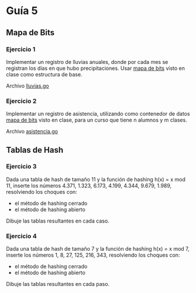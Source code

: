 # Guía 5
## Mapa de Bits

### Ejercicio 1

Implementar un registro de lluvias anuales, donde por cada mes se registran los días en que hubo precipitaciones. Usar [mapa de bits](https://pkg.go.dev/github.com/untref-ayp2/data-structures@v0.8.0/bitmap) visto en clase como estructura de base. 

Archivo [lluvias.go](./lluvias.go)
  
### Ejercicio 2

Implementar un registro de asistencia, utilizando como contenedor de datos [mapa de bits](https://pkg.go.dev/github.com/untref-ayp2/data-structures@v0.8.0/bitmap) visto en clase, para un curso que tiene n alumnos y m clases. 

Archivo [asistencia.go](./asistencia.go)
  
## Tablas de Hash

### Ejercicio 3

Dada una tabla de hash de tamaño 11 y la función de hashing h(x) = x mod 11, inserte los números 4.371, 1.323, 6.173, 4.199, 4.344, 9.679, 1.989, resolviendo los choques con:
  - el método de hashing cerrado
  - el método de hashing abierto
  
Dibuje las tablas resultantes en cada caso.

### Ejercicio 4

Dada una tabla de hash de tamaño 7 y la función de hashing h(x) = x mod 7, inserte los números 1, 8, 27, 125, 216, 343, resolviendo los choques con:
 - el método de hashing cerrado
  - el método de hashing abierto
  
 Dibuje las tablas resultantes en cada paso.

